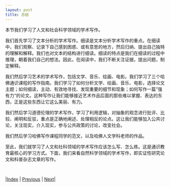 ```yaml
---
layout: post
title: 总结
---
```


本节我们学习了人文和社会科学领域的学术写作。

我们首先学习了文本分析的学术写作。细读是文本分析学术写作的重点。在细读中，我们观察、记录下自己感到困惑、或有意思的地方，然后归纳、提出自己独特的理解和解释。我们也对文本的结构进行细读。细读的特点是我们在细读的过程中推理，朝着我们自己的想法。因此，在阅读中，我们不断关注证据，提出问题，制定解释。

我们然后学习艺术的学术写作，包括文学、音乐、绘画、电影。我们学习了三个哈佛通识课程的写作指南。我们学习了如何分析文学、绘画、音乐、电影，选择论文主题；如何细读，主动、有效地寻找、发现重要的细节和现象；如何写作一篇”强有力“的论文。这种写作让我们能够接近艺术作品后面的那些难以掌握、表达的东西，正是这些东西让它这么美丽、有力。

我们然后学习道德伦理的学术写作，学习了利用逻辑，对抽象的观念进行批评、比较、阐明和反驳，重点是正确地阐述、处理相反的论点。这让我们能够加入公共讨论，关注现实，介入现实，参与公共政策的讨论，改变社会。

我们然后学习哈佛写作课程同学的范文，以及哈佛人文学科老师的作品。

至此，我们就学习了人文和社科领域的学术写作应该怎么写、怎么练。这是通识教育最核心的学习方式。下面，我们来看自然科学领域的学术写作，即实证性研究论文和科普杂志文章的写作。

<br/>

|[Index](../../) | [Previous](4-12-teach) | [Next](../7-sci/0-0-intro)|
